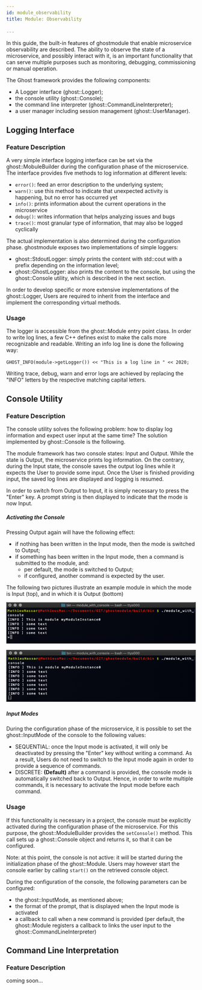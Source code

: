 ```yaml
---
id: module_observability
title: Module: Observability

---
```


In this guide, the built-in features of ghostmodule that enable microservice observability are described. The ability to observe the state of a microservice, and possibly interact with it, is an important functionality that can serve multiple purposes such as monitoring, debugging, commissioning or manual operation.

The Ghost framework provides the following components:

- A Logger interface (ghost::Logger);
- the console utility (ghost::Console);
- the command line interpreter (ghost::CommandLineInterpreter);
- a user manager including session management (ghost::UserManager).

## Logging Interface

### Feature Description

A very simple interface logging interface can be set via the ghost::MobuleBuilder during the configuration phase of the microservice. The interface provides five methods to log information at different levels:

- `error()`: feed an error description to the underlying system;
- `warn()`: use this method to indicate that unexpected activity is happening, but no error has occurred yet
- `info()`: prints information about the current operations in the microservice
- `debug()`: writes information that helps analyzing issues and bugs
- `trace()`: most granular type of information, that may also be logged cyclically

The actual implementation is also determined during the configuration phase. ghostmodule exposes two implementations of simple loggers:

- ghost::StdoutLogger: simply prints the content with std::cout with a prefix depending on the information level;
- ghost::GhostLogger: also prints the content to the console, but using the ghost::Console utility, which is described in the next section.

In order to develop specific or more extensive implementations of the ghost::Logger, Users are required to inherit from the interface and implement the corresponding virtual methods.

### Usage

The logger is accessible from the ghost::Module entry point class. In order to write log lines, a few C++ defines exist to make the calls more recognizable and readable. Writing an info log line is done the following way:

`GHOST_INFO(module->getLogger()) << "This is a log line in " << 2020;`

Writing trace, debug, warn and error logs are achieved by replacing the "INFO" letters by the respective matching capital letters.

## Console Utility

### Feature Description

The console utility solves the following problem: how to display log information and expect user input at the same time? The solution implemented by ghost::Console is the following.

The module framework has two console states: Input and Output. While the state is Output, the microservice prints log information. On the contrary, during the Input state, the console saves the output log lines while it expects the User to provide some input. Once the User is finished providing input, the saved log lines are displayed and logging is resumed.

In order to switch from Output to Input, it is simply necessary to press the "Enter" key. A prompt string is then displayed to indicate that the mode is now Input.

##### Activating the Console

Pressing Output again will have the following effect:

- if nothing has been written in the Input mode, then the mode is switched to Output;
- if something has been written in the Input mode, then a command is submitted to the module, and:
  - per default, the mode is switched to Output;
  - if configured, another command is expected by the user.

The following two pictures illustrate an example module in which the mode is Input (top), and in which it is Output (bottom)

![Diagram: ghostmodule and Extensions](assets/ghostmodule_console_input.png)

![Diagram: ghostmodule and Extensions](assets/ghostmodule_console_output.png)

##### Input Modes

During the configuration phase of the microservice, it is possible to set the ghost::InputMode of the console to the following values:

- SEQUENTIAL: once the Input mode is activated, it will only be deactivated by pressing the "Enter" key without writing a command. As a result, Users do not need to switch to the Input mode again in order to provide a sequence of commands.
- DISCRETE: **(Default)** after a command is provided, the console mode is automatically switched back to Output. Hence, in order to write multiple commands, it is necessary to activate the Input mode before each command.

### Usage

If this functionality is necessary in a project, the console must be explicitly activated during the configuration phase of the microservice. For this purpose, the ghost::ModuleBuilder provides the `setConsole()` method. This call sets up a ghost::Console object and returns it, so that it can be configured.

Note: at this point, the console is not active: it will be started during the initialization phase of the ghost::Module. Users may however start the console earlier by calling `start()` on the retrieved console object.

During the configuration of the console, the following parameters can be configured:

- the ghost::InputMode, as mentioned above;
- the format of the prompt, that is displayed when the Input mode is activated
- a callback to call when a new command is provided (per default, the ghost::Module registers a callback to links the user input to the ghost::CommandLineInterpreter)

## Command Line Interpretation

### Feature Description

coming soon...
